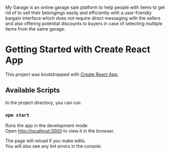   My Garage is an online garage sale platform to help people with items to get rid of to sell their belongings easily and efficiently with a user-friendly bargain interface which does not require direct messaging with the sellers and also offering potential discounts to buyers in case of selecting multiple items from the same garage. 


# Getting Started with Create React App

This project was bootstrapped with [Create React App](https://github.com/facebook/create-react-app).

## Available Scripts

In the project directory, you can run:

### `npm start`

Runs the app in the development mode.\
Open [http://localhost:3000](http://localhost:3000) to view it in the browser.

The page will reload if you make edits.\
You will also see any lint errors in the console.
